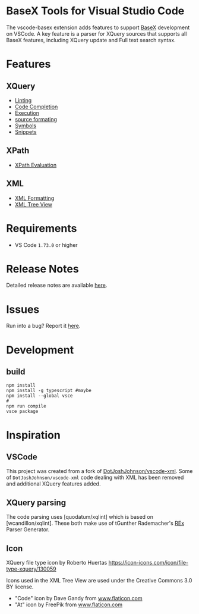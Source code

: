 # BaseX Tools for Visual Studio Code

The vscode-basex extension adds features to support [BaseX](https://basex.org/) development on VSCode.
A key feature is a parser for XQuery sources that supports all BaseX features, including XQuery update and Full text search syntax.  

# Features
## XQuery
* [Linting](https://github.com/Quodatum/vscode-basex/wiki/xquery-linting)
* [Code Completion](https://github.com/Quodatum/vscode-basex/wiki/xquery-code-completion)
* [Execution](https://github.com/Quodatum/vscode-basex/wiki/xquery-script-execution)
* [source formating](https://github.com/Quodatum/vscode-basex/wiki/xquery-source-formating)
* [Symbols](https://github.com/Quodatum/vscode-basex/wiki/xquery-symbols)
* [Snippets](https://github.com/Quodatum/vscode-basex/wiki/xquery-snippets)
## XPath
* [XPath Evaluation](https://github.com/Quodatum/vscode-basex/wiki/xpath-evaluation)
## XML
* [XML Formatting](https://github.com/Quodatum/vscode-basex/wiki/xml-formatting)
* [XML Tree View](https://github.com/Quodatum/vscode-basex/wiki/xml-tree-view)



# Requirements
* VS Code `1.73.0` or higher

# Release Notes
Detailed release notes are available [here](https://github.com/Quodatum/vscode-basex/releases).

# Issues
Run into a bug? Report it [here](https://github.com/Quodatum/vscode-basex/issues).
# Development

## build

```
npm install
npm install -g typescript #maybe
npm install --global vsce
#
npm run compile
vsce package
```

# Inspiration
## VSCode
This project was created from a fork of [DotJoshJohnson/vscode-xml](https://github.com/DotJoshJohnson/vscode-xml). Some of `DotJoshJohnson/vscode-xml` code dealing with XML has been removed and additional XQuery features added. 
## XQuery parsing
The code parsing uses [quodatum/xqlint] which is based on [wcandillon/xqlint].
These both make use of tGunther Rademacher's [REx](https://www.bottlecaps.de/rex/) Parser Generator.

## Icon 
XQuery file type icon by Roberto Huertas https://icon-icons.com/icon/file-type-xquery/130059 

Icons used in the XML Tree View are used under the Creative Commons 3.0 BY license.
* "Code" icon by Dave Gandy from www.flaticon.com
* "At" icon by FreePik from www.flaticon.com


